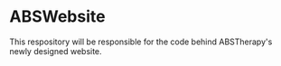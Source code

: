 # ABSWebsite
This respository will be responsible for the code behind ABSTherapy's newly designed website.
